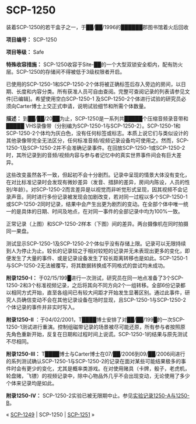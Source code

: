 # SCP-1250
                        




装着SCP-1250的若干盒子之一，于██/██/1996的██████郡图书馆着火后回收



**项目编号：** SCP-1250

**项目等级：** Safe

**特殊收容措施：** SCP-1250收容于Site-██的一个大型双锁安全柜内，配有防火层。SCP-1250的存储间不得被低于3级权限者开启。

已使用的SCP-1250-1和SCP-1250-2个体将被正确标签后存入旁边的房间，以日期、长度和内容分类。所有获准人员可自由查阅。完整可查阅记录的列表请参见文件[已编辑]。希望使用空白SCP-1250-1 及SCP-1250-2个体进行试验的研究员必须向Carter博士上交正式申请，说明试验细节和所需个体数量。

**描述：** 到██/██/20██为止，SCP-1250是一系列共█████个压缩音频录音带和█████ VHS录像带（分别编为SCP-1250-1与SCP-1250-2）。SCP-1250-1和SCP-1250-2个体均为灰白色，没有任何标签或标志。本质上说它们与类似设计的其他录像带完全无法区分，任何标准音频/视频记录设备均可使用之。然而，SCP-1250-1及SCP-1250-2并不会准确记录事件。在回放SCP-1250-1或SCP-1250-2时，其所记录到的音频/视频内容与参与者记忆中的真实世界事件间会有巨大差异。

这些改变虽然各不一致，但起初不会十分剧烈。记录中呈现的情景大体没有变化，在对比标准记录时会发现有微妙差异（发音、措辞的差异，房间内陈设，人员的性别/年龄）。对SCP-1250-2而言差异是以视觉而非听觉形式呈现，因其视频不会记录声音。同时进行多份记录被发现会加剧改变，若对同一过程以多个SCP-1250-1或SCP-1250-2同时记录，结果中会产生出更为剧烈的变动。在全部个体中唯一统一的是具体的日期、时间及地点，在对同一事件的全部记录中均为100%一致。



正常记录（上图）和SCP-1250-2样本（下图）间的差异。两台摄像机在同时拍摄同一果盘。



测试显示SCP-1250-1及SCP-1250-2个体似乎没有存储上限。记录可以无限持续到人为停止为止。较长的记录较之于相对较短的记录并无未表现出更多的变化，即便发生了大量的事件、或是记录设备发生了较长距离转移也是如此。SCP-1250-1与SCP-1250-2无法被覆写，将其数据转换成不同格式的尝试均未成功。

**附录1250-I：** 于02/15/199█进行一次测试，研究员在同一地点准备了3个SCP-1250-2和3个标准视频记录，之后将其向不同方向2个一组转移。全部6份记录都以相同方式开始，直至各组间已有较大间距才开始发生显著区别。通过此事件，研究人员确信变动不会在其他记录设备在场时显现，且SCP-1250-1与SCP-1250-2个体记录的事件并非实时写入。

**附录1250-II** ：于04/02/2001，T████博士安排了对██/██/199█的一次SCP-1250-1测试进行重演。控制组磁带记录的场景被尽可能还原，所有参与者按照原先角色重新开始，反复在日期和过程时间上说谎。SCP-1250-1的结果与原先测试不尽相同。

**附录1250-III：** T████博士与Carter博士在07/██/2006到09/██/2006间进行的系列测试确认SCP-1250-1与SCP-1250-2的记录在面对某些可能结果极多的事件时会有更少的变化，尤其是概率类游戏。在对使用赌具（卡牌，骰子，老虎机，轮盘赌，飞镖）的视频记录中，除中心物品外几乎不会出现变动，无论使用了多少个体来记录均是如此。

**附录1250-IV：** SCP-1250-2实验已被无限期中止。参见[实验记录1250-A与1250-B](/experiment-log-1250)。



« [SCP-1249](/scp-1249) | SCP-1250 | [SCP-1251](/scp-1251) »





                    